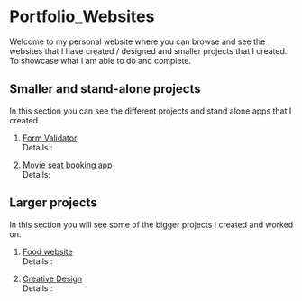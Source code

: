 # Portfolio_Websites

Welcome to my personal website where you can browse and see the websites that I have created / designed and smaller projects that I created. To showcase
what I am able to do and complete.

## Smaller and stand-alone projects
In this section you can see the different projects and stand alone apps that I created

1) [Form Validator](https://github.com/Orion85-Stack/Form_Validator.git) <br>
Details : 

2) [Movie seat booking app](https://github.com/Orion85-Stack/Movie_seat_booking.git) <br>
Details:



## Larger projects
In this section you will see some of the bigger projects I created and worked on.

1) [Food website](https://github.com/Orion85-Stack/Food.git) <br>
Details : 

2) [Creative Design](https://github.com/Orion85-Stack/Creative_Design.git) <br>
Details : 
